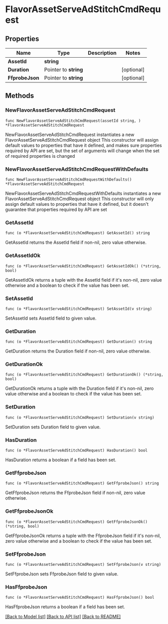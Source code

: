 # FlavorAssetServeAdStitchCmdRequest

## Properties

Name | Type | Description | Notes
------------ | ------------- | ------------- | -------------
**AssetId** | **string** |  | 
**Duration** | Pointer to **string** |  | [optional] 
**FfprobeJson** | Pointer to **string** |  | [optional] 

## Methods

### NewFlavorAssetServeAdStitchCmdRequest

`func NewFlavorAssetServeAdStitchCmdRequest(assetId string, ) *FlavorAssetServeAdStitchCmdRequest`

NewFlavorAssetServeAdStitchCmdRequest instantiates a new FlavorAssetServeAdStitchCmdRequest object
This constructor will assign default values to properties that have it defined,
and makes sure properties required by API are set, but the set of arguments
will change when the set of required properties is changed

### NewFlavorAssetServeAdStitchCmdRequestWithDefaults

`func NewFlavorAssetServeAdStitchCmdRequestWithDefaults() *FlavorAssetServeAdStitchCmdRequest`

NewFlavorAssetServeAdStitchCmdRequestWithDefaults instantiates a new FlavorAssetServeAdStitchCmdRequest object
This constructor will only assign default values to properties that have it defined,
but it doesn't guarantee that properties required by API are set

### GetAssetId

`func (o *FlavorAssetServeAdStitchCmdRequest) GetAssetId() string`

GetAssetId returns the AssetId field if non-nil, zero value otherwise.

### GetAssetIdOk

`func (o *FlavorAssetServeAdStitchCmdRequest) GetAssetIdOk() (*string, bool)`

GetAssetIdOk returns a tuple with the AssetId field if it's non-nil, zero value otherwise
and a boolean to check if the value has been set.

### SetAssetId

`func (o *FlavorAssetServeAdStitchCmdRequest) SetAssetId(v string)`

SetAssetId sets AssetId field to given value.


### GetDuration

`func (o *FlavorAssetServeAdStitchCmdRequest) GetDuration() string`

GetDuration returns the Duration field if non-nil, zero value otherwise.

### GetDurationOk

`func (o *FlavorAssetServeAdStitchCmdRequest) GetDurationOk() (*string, bool)`

GetDurationOk returns a tuple with the Duration field if it's non-nil, zero value otherwise
and a boolean to check if the value has been set.

### SetDuration

`func (o *FlavorAssetServeAdStitchCmdRequest) SetDuration(v string)`

SetDuration sets Duration field to given value.

### HasDuration

`func (o *FlavorAssetServeAdStitchCmdRequest) HasDuration() bool`

HasDuration returns a boolean if a field has been set.

### GetFfprobeJson

`func (o *FlavorAssetServeAdStitchCmdRequest) GetFfprobeJson() string`

GetFfprobeJson returns the FfprobeJson field if non-nil, zero value otherwise.

### GetFfprobeJsonOk

`func (o *FlavorAssetServeAdStitchCmdRequest) GetFfprobeJsonOk() (*string, bool)`

GetFfprobeJsonOk returns a tuple with the FfprobeJson field if it's non-nil, zero value otherwise
and a boolean to check if the value has been set.

### SetFfprobeJson

`func (o *FlavorAssetServeAdStitchCmdRequest) SetFfprobeJson(v string)`

SetFfprobeJson sets FfprobeJson field to given value.

### HasFfprobeJson

`func (o *FlavorAssetServeAdStitchCmdRequest) HasFfprobeJson() bool`

HasFfprobeJson returns a boolean if a field has been set.


[[Back to Model list]](../README.md#documentation-for-models) [[Back to API list]](../README.md#documentation-for-api-endpoints) [[Back to README]](../README.md)


